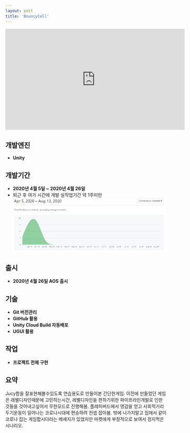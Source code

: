 ```yaml
---
layout: post
title: 'BouncyCell'
---
```


<iframe width="560" height="315" src="https://www.youtube.com/embed/7HI8SnK9Vwc" frameborder="0" allow="accelerometer; autoplay; encrypted-media; gyroscope; picture-in-picture" allowfullscreen></iframe>

개발엔진
------
- **Unity**

개발기간
------
- **2020년 4월 5일 ~ 2020년 4월 26일**
- 퇴근 후 여가 시간에 개발 실작업기간 약 1주미만
![BouncyCellHis](/assets/BouncyCellHis.PNG)

출시
------
- **2020년 4월 26일 AOS 출시**

기술
------
- **Git 버전관리**
- **GitHub 활용**
- **Unity Cloud Build 자동배포**
- **UGUI 활용**

작업
------
- **프로젝트 전체 구현**

요약
------
Jucy함을 잘표현해볼수있도록 연습용도로 만들어본 간단한게임.
이전에 만들었던 게임은 래밸디자인때문에 고민하는시간, 레벨디자인을 편하기위한 파이프라인개발로 인한것들을 것어내고싶어서 무한모드로 진행해봄.
플레피버드에서 영감을 얻고 사회적거리두기운동이 일어나는 코로나시대에 편승하려 컨셉 잡아봄. 밖에 나가지말고 집에서 같이 코로나 잡는 게임합시다라는 메세지가 있었지만 마켓에게 부정적으로 보여서 정지먹은 시나리오.
